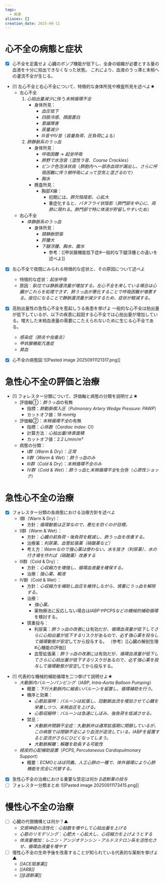 ```yaml
---
tags:
  - 疾患
aliases: []
creation_date: 2025-09-11
---
```

# 心不全の病態と症状
- [x] 心不全を定義せよ
	心臓のポンプ機能が低下し、全身の組織が必要とする量の血液を十分に拍出できなくなった状態。 これにより、血液のうっ滞と末梢への灌流不全が生じる。

- [!]  左心不全と右心不全について、特徴的な身体所見や検査所見を述べよ★
	- 左心不全
		1. *心拍出量減少*に伴う*末梢循環不全*
			- 身体所見：
				- *血圧低下*
				- *四肢冷感*、*顔面蒼白*
				- *意識障害*
				- *尿量減少*
				- *III音やIV音*（*容量負荷、圧負荷*による）
		2. *肺静脈系のうっ血*
			- 身体所見：
				- *呼吸困難* → *起坐呼吸*
				- *肺野で水泡音*（*湿性ラ音*、*Coarse Crackles*）
				- *ピンク色泡沫状痰*（*肺胞内へ一部赤血球が漏出し、さらに呼吸困難に伴う頻呼吸によって空気と混ざる*ので）
				- *胸水*
			- 検査所見：
				- 胸部X線：
					- 初期には、*肺欠陥陰影*、*心拡大*
					- 重症化すると、*バタフライ状陰影*（*肺門部を中心に、両肺に現れる*。*肺門部で特に体液が貯留しやすい*ため）
	- 右心不全
		- *体静脈系のうっ血*
			- 身体所見：
				- *頸静脈怒張*
				- *肝腫大*
				- *下腿浮腫、胸水、腹水*
					- 参考：[[甲状腺機能低下症#一般的な下腿浮腫との違いを述べよ]]
- [x]  左心不全で夜間にみられる特徴的な症状と、その原因について述べよ
	- 特徴的な症状：*起坐呼吸*
	- 原因：*臥位では静脈還流量が増加する。左心不全を来している場合は心臓がこれらを処理できず、肺うっ血が悪化することで呼吸困難が増悪する。座位になることで静脈還流量が減少するため、症状が軽減する。*

- [x]  高拍出量性の急性心不全を惹起しうる疾患を挙げよ
	一般的な心不全は拍出量が低下しているが、以下の疾患に起因する心不全では心拍出量が増加している。増大した末梢血液量の需要にこたえられないために生じる心不全である。
	- *感染症（肺炎や虫垂炎）*
	- *甲状腺機能亢進症*
	- *貧血*
- [x]  心不全の病態図
![[Pasted image 20250911121317.png]]
# 急性心不全の評価と治療
- [!]  フォレスター分類について、評価軸と病態の分類を説明せよ★
	- 評価軸①：*肺うっ血*の有無
		- 指標：*肺動脈楔入圧*（*Pulmonary Artery Wedge Pressure*: *PAWP*）
		- カットオフ値：*18 mmHg*
	- 評価軸②：*末梢循環不全*の有無
		- 指標：*心係数*（*Cardiac Index*: *CI*）
		- 計算方法：*心拍出量/体表面積*
		- カットオフ値：*2.2 L/min/m²*
	- 病態の分類：
		- *I群*（*Warm & Dry*）：*正常*
		- *II群*（*Warm & Wet*）：*肺うっ血のみ*
		- *III群*（*Cold & Dry*）：*末梢循環不全のみ*
		- *IV群*（*Cold & Wet*）：*肺うっ血*と*末梢循環不全*を合併（*心原性ショック*）
# 急性心不全の治療
- [x]  フォレスター分類の各病態における治療方針を述べよ
	- I群（Warm & Dry）：
		- 方針：*循環動態は正常なので、悪化を防ぐのが目標。*
	- II群（Warm & Wet）：
		- 方針：*心臓の前負荷・後負荷を軽減し、肺うっ血を改善する。*
		- 治療薬：*利尿薬、血管拡張薬（硝酸薬など）*
		- 考え方：*Warmなので強心薬は使わない。水を抜き（利尿薬）、水の行き場を作れば（硝酸薬）改善する*
	- III群（Cold & Dry）：
		- 方針：*心収縮力を増強し、循環血液量を確保する。*
		- 治療：*強心薬、輸液*
	- IV群（Cold & Wet）：
		- 方針：*心収縮力を補助し血圧を維持しながら、慎重にうっ血を解除する。*
		- 治療：
			- *強心薬。*
			- 薬物療法に反応しない場合は*IABPやPCPSなどの機械的補助循環*を検討する。
		- 慎重投与：
			- 利尿薬：*肺うっ血の改善*には有効だが、*循環血液量が低下してさらに心拍出量が低下する*リスクがあるので、必ず*強心薬を投与して循環動態が安定*してから投与する。
			  （参考）[[心臓の解剖生理#心機能の評価]]
			- 血管拡張薬：*肺うっ血の改善*には有効だが、*循環血液量が低下してさらに心拍出量が低下する*リスクがあるので、必ず*強心薬を投与して循環動態が安定*してから投与する。
- [!]  代表的な機械的補助循環を二つ挙げて説明せよ★
	- *大動脈内バルーンパンピング*（*IABP*, *Intra-Aorta Balloon Pumping*）
		- 概要：*下行大動脈内に細長いバルーンを留置し、循環補助を行う。*
		- 機序と効果：
			- *心筋拡張時*：*バルーンは拡張し、冠動脈血流を増加させて心臓を栄養しつつ、末梢血圧を上げる。*
			- *心筋収縮時*：*バルーンは急速にしぼみ、後負荷を低減させる。*
		- 禁忌：
			- *大動脈弁閉鎖不全症*：大*動脈弁は通常拡張期に閉鎖しているが、この病態では閉鎖不全により血流が逆流している。IABPを留置すると逆流がさらにひどくなってしまう。*
			- *大動脈解離*：*解離を助長する可能性*
	- *経皮的心配補助装置*（*PCPS*, *Percutaneous Cardiopulmonary Support*）
		- 概要：*ECMOとほぼ同義。人工心肺の一種で、体外循環により心肺機能を完全に代替する。*
- [x]  急性心不全の治療における重要な禁忌は何か
	*β遮断薬の投与*
- [ ]  フォレスター分類まとめ
![[Pasted image 20250911173415.png]]
# 慢性心不全の治療
- [ ]  心臓の代償機構とは何か？▲
	- *交感神経の活性化*：*心拍数を増やして心拍出量を上げる*
	- *心筋のリモデリング*：*心肥大・心拡大し、心収縮力を上げようとする*
	- *体液量増加*：*レニン・アンジオテンシン・アルドステロン系を活性化させ、循環血液量を増やす*
- [ ]  慢性心不全の生命予後を改善することが知られている代表的な薬剤を挙げよ▲
	- *[[ACE阻害薬]]*
	- *[[ARB]]*
	- *[[β遮断薬]]*